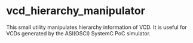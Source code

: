 vcd_hierarchy_manipulator
=========================

This small utility manipulates hierarchy information of VCD. It is useful for VCDs generated by the ASI(OSCI) SystemC PoC simulator.

